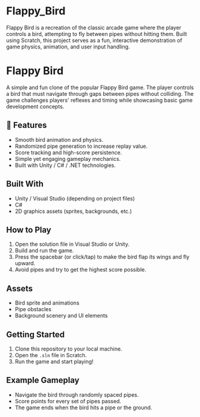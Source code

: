 # Flappy_Bird
Flappy Bird is a recreation of the classic arcade game where the player controls a bird, attempting to fly between pipes without hitting them. Built using Scratch, this project serves as a fun, interactive demonstration of game physics, animation, and user input handling.

# Flappy Bird

A simple and fun clone of the popular Flappy Bird game. The player controls a bird that must navigate through gaps between pipes without colliding. The game challenges players' reflexes and timing while showcasing basic game development concepts.

## 🚀 Features
- Smooth bird animation and physics.
- Randomized pipe generation to increase replay value.
- Score tracking and high-score persistence.
- Simple yet engaging gameplay mechanics.
- Built with Unity / C# / .NET technologies.

## Built With
- Unity / Visual Studio (depending on project files)
- C#
- 2D graphics assets (sprites, backgrounds, etc.)

## How to Play
1. Open the solution file in Visual Studio or Unity.
2. Build and run the game.
3. Press the spacebar (or click/tap) to make the bird flap its wings and fly upward.
4. Avoid pipes and try to get the highest score possible.

## Assets
- Bird sprite and animations
- Pipe obstacles
- Background scenery and UI elements

## Getting Started
1. Clone this repository to your local machine.
2. Open the `.sln` file in Scratch.
3. Run the game and start playing!

## Example Gameplay
- Navigate the bird through randomly spaced pipes.
- Score points for every set of pipes passed.
- The game ends when the bird hits a pipe or the ground.

